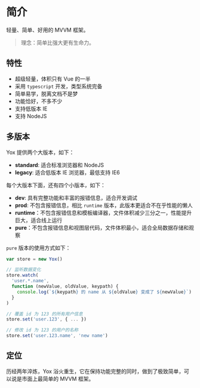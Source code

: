 # 简介

轻量、简单、好用的 MVVM 框架。

> 理念：简单比强大更有生命力。

## 特性

* 超级轻量，体积只有 Vue 的一半
* 采用 `typescript` 开发，类型系统完备
* 简单易学，脱离文档不是梦
* 功能恰好，不多不少
* 支持低版本 IE
* 支持 NodeJS

## 多版本

Yox 提供两个大版本，如下：

* **standard**: 适合标准浏览器和 NodeJS
* **legacy**: 适合低版本 IE 浏览器，最低支持 IE6

每个大版本下面，还有四个小版本，如下：

* **dev**: 具有完整功能和丰富的报错信息，适合开发调试
* **prod**: 不包含报错信息，相比 `runtime` 版本，此版本更适合不在乎性能的懒人
* **runtime**：不包含报错信息和模板编译器，文件体积减少三分之一，性能提升巨大，适合线上运行
* **pure**：不包含报错信息和视图层代码，文件体积最小，适合全局数据存储和观察

`pure` 版本的使用方式如下：

```js
var store = new Yox()

// 监听数据变化
store.watch(
  'user.*.name',
  function (newValue, oldValue, keypath) {
    console.log(`${keypath} 的 name 从 ${oldValue} 变成了 ${newValue}`)
  }
)

// 覆盖 id 为 123 的所有用户信息
store.set('user.123', { ... })

// 修改 id 为 123 的用户的名称
store.set('user.123.name', 'new name')
```

## 定位

历经两年淬炼，Yox 浴火重生，它在保持功能完整的同时，做到了极致简单，可以说是市面上最简单的 MVVM 框架。
